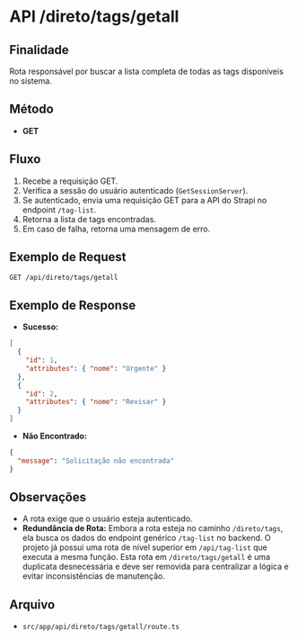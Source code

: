 # API /direto/tags/getall

## Finalidade
Rota responsável por buscar a lista completa de todas as tags disponíveis no sistema.

## Método
- **GET**

## Fluxo
1.  Recebe a requisição GET.
2.  Verifica a sessão do usuário autenticado (`GetSessionServer`).
3.  Se autenticado, envia uma requisição GET para a API do Strapi no endpoint `/tag-list`.
4.  Retorna a lista de tags encontradas.
5.  Em caso de falha, retorna uma mensagem de erro.

## Exemplo de Request
```http
GET /api/direto/tags/getall
```

## Exemplo de Response
- **Sucesso:**
```json
[
  {
    "id": 1,
    "attributes": { "nome": "Urgente" }
  },
  {
    "id": 2,
    "attributes": { "nome": "Revisar" }
  }
]
```
- **Não Encontrado:**
```json
{
  "message": "Solicitação não encontrada"
}
```

## Observações
- A rota exige que o usuário esteja autenticado.
- **Redundância de Rota:** Embora a rota esteja no caminho `/direto/tags`, ela busca os dados do endpoint genérico `/tag-list` no backend. O projeto já possui uma rota de nível superior em `/api/tag-list` que executa a mesma função. Esta rota em `/direto/tags/getall` é uma duplicata desnecessária e deve ser removida para centralizar a lógica e evitar inconsistências de manutenção.

## Arquivo
- `src/app/api/direto/tags/getall/route.ts`
